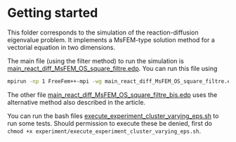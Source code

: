 # Getting started
This folder corresponds to the simulation of the reaction-diffusion eigenvalue problem. It implements a MsFEM-type solution method for a vectorial equation in two dimensions.

The main file (using the filter method) to run the simulation is [main_react_diff_MsFEM_OS_square_filtre.edp](main_react_diff_MsFEM_OS_square_filtre.edp). You can run this file using 

```bash
mpirun -np 1 FreeFem++-mpi -wg main_react_diff_MsFEM_OS_square_filtre.edp -v 0
```

The other file [main_react_diff_MsFEM_OS_square_filtre_bis.edp](main_react_diff_MsFEM_OS_square_filtre_bis.edp) uses the alternative method also described in the article.

You can run the bash files [execute_experiment_cluster_varying_eps.sh](experiment/execute_experiment_cluster_varying_eps.sh) to run some tests.
Should permission to execute these be denied, first do ``` chmod +x experiment/execute_experiment_cluster_varying_eps.sh ```.

